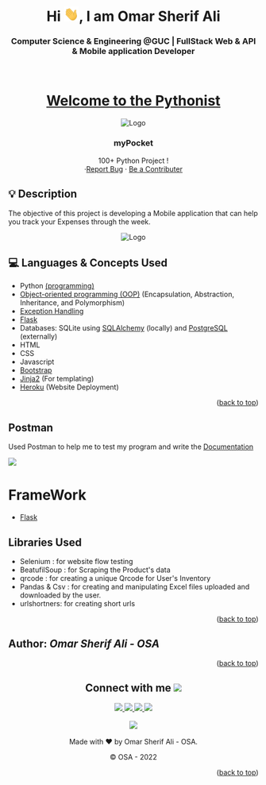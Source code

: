 <div id="top"></div>


<h1 align="center">Hi <img src="https://raw.githubusercontent.com/ABSphreak/ABSphreak/master/gifs/Hi.gif" width="30px">, I am Omar Sherif Ali </h1>
<h3 align="center">Computer Science & Engineering @GUC | FullStack Web & API & Mobile application Developer </h3>

<br>



<a href=""><h1 align="center">Welcome to the Pythonist</h1></a>


<div align="center">
    <img src="./woolly-online-money-transfer-1.png" alt="Logo" width="120" height="120">


  <h3 align="center">myPocket</h3>

  <p align="center">
     100+ Python Project !
    <br />
	  ·<a href="mailto:osa.helpme@gmail.com?subject=UnExpected%20Error%20Occured&body=Sorry%20for%20the%20inconvenience%2C%20Please%20describe%20Your%20situation%20and%20emphasis%20the%20Endpoint%20!%0A">Report Bug</a>
   	      ·
    <a href="mailto:osa.helpme@gmail.com?subject=I%20want%20to%20be%20a%20Contributor%20to%20onCart&body=Dear%20Omar%20Sherif%2C%0A%0A%3D%3D%3E%20name%0A%3D%3D%3E%20email%0A%3D%3D%3E%20phone%20number%0A%3D%3D%3E%20github%20link%0A%0A%0A%0ANeeded%20Skills%3A%0A%0A1-Familiar%20with%20Python%0A2-Familiar%20with%20BeautifulSoup%0A3-Familiar%20with%20csv%0A4-Familiar%20with%20pandas%20%0A%0AI%20acquire%20all%20those%20needed%20Skills.%0A%0Aregards">Be a Contributer</a>
  </p>
</div>


## 💡 Description
The objective of this project is developing a Mobile application that can help you track your Expenses through the week.

<div align="center">
<img src="./58288896-28de-4982-8eb4-5677ce89a4be.jpg" alt="Logo" height="300px">
</div>




## 💻️ Languages & Concepts Used

* Python [(programming)](https://en.wikipedia.org/wiki/Python_(programming_language))
* [Object-oriented programming (OOP)](https://en.wikipedia.org/wiki/Object-oriented_programming#:~:text=Object%2Doriented%20programming%20(OOP),(often%20known%20as%20methods)) (Encapsulation, Abstraction, Inheritance, and Polymorphism)
* [Exception Handling](https://en.wikipedia.org/wiki/Exception_handling)
* [Flask](https://flask.palletsprojects.com/en/2.0.x/)
* Databases: SQLite using [SQLAlchemy](https://flask-sqlalchemy.palletsprojects.com/en/2.x/) (locally) and [PostgreSQL](https://www.heroku.com/postgres) (externally)
* HTML
* CSS
* Javascript
* [Bootstrap](https://getbootstrap.com/)
* [Jinja2](https://jinja.palletsprojects.com/en/3.0.x/) (For templating)
* [Heroku](https://www.heroku.com/) (Website Deployment)

<p align="right">(<a href="#top">back to top</a>)</p>


## Postman
<p>Used Postman to help me to test my program and write the <a href="https://documenter.getpostman.com/view/17286684/UUy65PqF">Documentation</a></p>
<a href="https://www.getpostman.com/"><img src="https://assets.getpostman.com/common-share/postman-logo-horizontal-320x132.png" /></a><br />



# FrameWork
* [Flask](https://en.wikipedia.org/wiki/Flask_(web_framework))

## Libraries Used
* Selenium : for website flow testing
* BeatufilSoup : for Scraping the Product's data
* qrcode : for creating a unique Qrcode for User's Inventory
* Pandas & Csv : for creating and manipulating Excel files uploaded and downloaded by the user.
* urlshortners: for creating short urls






<p align="right">(<a href="#top">back to top</a>)</p>




## Author: <i>Omar Sherif Ali - OSA</i>
<p align="right">(<a href="#top">back to top</a>)</p>

<div align="center">
<h2> Connect with me <img src='https://raw.githubusercontent.com/ShahriarShafin/ShahriarShafin/main/Assets/handshake.gif' width="100px"> </h2>
<a href="https://github.com/omar-sherif9992">
	<img src="https://img.shields.io/badge/GitHub-100000?style=for-the-badge&logo=github&logoColor=white" />
</a>
<a href="https://www.linkedin.com/in/omar-sherif-2152021a3/">
	<img src="https://img.shields.io/badge/LinkedIn-0077B5?style=for-the-badge&logo=linkedin&logoColor=white">
</a>

<a href="mailto: omar.sherif9992@gmail.com">
	<img src="https://img.shields.io/badge/Gmail-D14836?style=for-the-badge&logo=gmail&logoColor=white">
</a>
<a href="https://www.youtube.com/channel/UCt0eXFStNA2oX5AqMjIBprw">
	<img src="https://img.shields.io/badge/YouTube-FF0000?style=for-the-badge&logo=youtube&logoColor=white">
</a>
</div>
<br>
<div align="center">
<a href="https://www.youtube.com/channel/UCt0eXFStNA2oX5AqMjIBprw">
	<img src="https://github-readme-streak-stats.herokuapp.com/?user=omar-sherif9992"></a>	



<p  align="center">Made with ❤️ by Omar Sherif Ali - OSA.</p>
<p  align="center">© OSA - 2022</p>
<p align="right">(<a href="#top">back to top</a>)</p>

